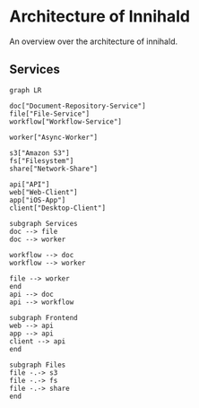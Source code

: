 # Architecture of Innihald
An overview over the architecture of innihald.

## Services

```mermaid
graph LR

doc["Document-Repository-Service"]
file["File-Service"]
workflow["Workflow-Service"]

worker["Async-Worker"]

s3["Amazon S3"]
fs["Filesystem"]
share["Network-Share"]

api["API"]
web["Web-Client"]
app["iOS-App"]
client["Desktop-Client"]

subgraph Services
doc --> file
doc --> worker

workflow --> doc
workflow --> worker

file --> worker
end
api --> doc
api --> workflow

subgraph Frontend
web --> api
app --> api
client --> api
end

subgraph Files
file -.-> s3
file -.-> fs
file -.-> share
end
```
